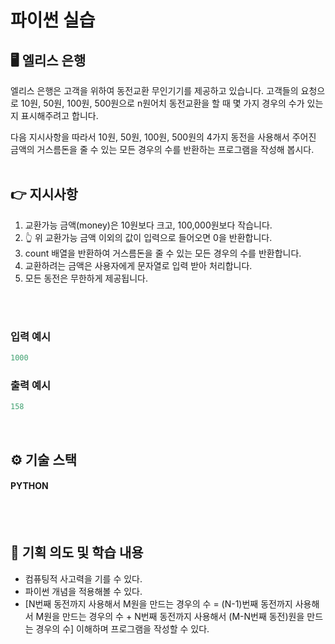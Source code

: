 # 파이썬 실습


## 🖥️ 엘리스 은행
엘리스 은행은 고객을 위하여 동전교환 무인기기를 제공하고 있습니다. 고객들의 요청으로 10원, 50원, 100원, 500원으로 n원어치 동전교환을 할 때 몇 가지 경우의 수가 있는지 표시해주려고 합니다.
<br>

다음 지시사항을 따라서 10원, 50원, 100원, 500원의 4가지 동전을 사용해서 주어진 금액의 거스름돈을 줄 수 있는 모든 경우의 수를 반환하는 프로그램을 작성해 봅시다.
<br>
<br>

## 👉 지시사항
1. 교환가능 금액(money)은 10원보다 크고, 100,000원보다 작습니다.
2. 👆 위 교환가능 금액 이외의 값이 입력으로 들어오면 0을 반환합니다.
4. count 배열을 반환하여 거스름돈을 줄 수 있는 모든 경우의 수를 반환합니다.
5. 교환하려는 금액은 사용자에게 문자열로 입력 받아 처리합니다.
6. 모든 동전은 무한하게 제공됩니다.

<br>
<br>


### 입력 예시
```python
1000
```

### 출력 예시
```python
158
```
<br>

## ⚙️ 기술 스택
#### PYTHON

<br>
<br>

## 📌 기획 의도 및 학습 내용
- 컴퓨팅적 사고력을 기를 수 있다.
- 파이썬 개념을 적용해볼 수 있다.
- [N번째 동전까지 사용해서 M원을 만드는 경우의 수 = (N-1)번째 동전까지 사용해서 M원을 만드는 경우의 수 + N번째 동전까지 사용해서 (M-N번째 동전)원을 만드는 경우의 수] 이해하며 프로그램을 작성할 수 있다.


